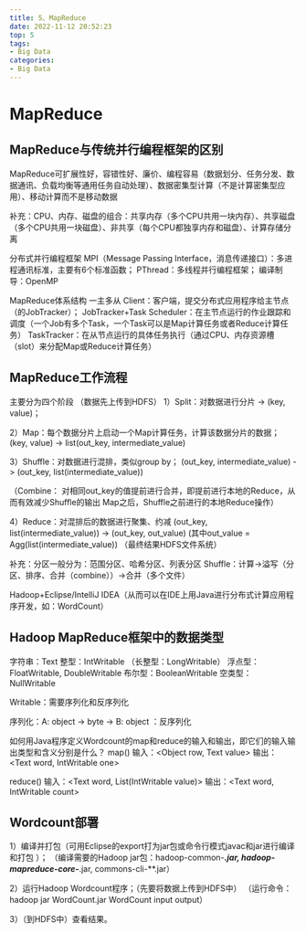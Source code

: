 ```yaml
---
title: 5、MapReduce
date: 2022-11-12 20:52:23
top: 5
tags:
- Big Data
categories:
- Big Data
---
```


# MapReduce

## MapReduce与传统并行编程框架的区别

MapReduce可扩展性好，容错性好、廉价、编程容易（数据划分、任务分发、数据通讯、负载均衡等通用任务自动处理）、数据密集型计算（不是计算密集型应用）、移动计算而不是移动数据


补充：CPU、内存、磁盘的组合：共享内存（多个CPU共用一块内存）、共享磁盘（多个CPU共用一块磁盘）、非共享（每个CPU都独享内存和磁盘）、计算存储分离

分布式并行编程框架
MPI（Message Passing Interface，消息传递接口）：多进程通讯标准，主要有6个标准函数；
PThread：多线程并行编程框架；
编译制导：OpenMP

MapReduce体系结构
一主多从
Client：客户端，提交分布式应用程序给主节点（的JobTracker）；
JobTracker+Task Scheduler：在主节点运行的作业跟踪和调度（一个Job有多个Task，一个Task可以是Map计算任务或者Reduce计算任务）
TaskTracker：在从节点运行的具体任务执行（通过CPU、内存资源槽（slot）来分配Map或Reduce计算任务）

## MapReduce工作流程

主要分为四个阶段
（数据先上传到HDFS）
1）Split：对数据进行分片 -> (key, value)；

2）Map：每个数据分片上启动一个Map计算任务，计算该数据分片的数据；
(key, value) -> list(out_key, intermediate_value)

3）Shuffle：对数据进行混排，类似group by；
(out_key, intermediate_value) -> (out_key, list(intermediate_value))

（Combine：
           对相同out_key的值提前进行合并，即提前进行本地的Reduce，从而有效减少Shuffle的输出
           Map之后，Shuffle之前进行的本地Reduce操作）

4）Reduce：对混排后的数据进行聚集、约减
(out_key, list(intermediate_value)) -> (out_key, out_value) (其中out_value = Agg(list(intermediate_value))
（最终结果HDFS文件系统）

补充：分区一般分为：范围分区、哈希分区、列表分区
Shuffle：计算->溢写（分区、排序、合并（combine））->合并（多个文件）

Hadoop+Eclipse/IntelliJ IDEA（从而可以在IDE上用Java进行分布式计算应用程序开发，如：WordCount）



## Hadoop MapReduce框架中的数据类型

字符串：Text
整型：IntWritable （长整型：LongWritable）
浮点型：FloatWritable, DoubleWritable
布尔型：BooleanWritable
空类型：NullWritable

Writable：需要序列化和反序列化

序列化：A: object -> byte -> B: object ：反序列化


如何用Java程序定义Wordcount的map和reduce的输入和输出，即它们的输入输出类型和含义分别是什么？
map()
输入：<Object row, Text value>
输出：<Text word, IntWritable one>

reduce()
输入：<Text word, List(IntWritable value)>
输出：<Text word, IntWritable count>



## Wordcount部署

1）编译并打包（可用Eclipse的export打为jar包或命令行模式javac和jar进行编译和打包 ）；
（编译需要的Hadoop jar包：hadoop-common-***.jar, hadoop-mapreduce-core-***.jar, commons-cli-**.jar）

2）运行Hadoop Wordcount程序；（先要将数据上传到HDFS中）
（运行命令：hadoop jar WordCount.jar WordCount input output）

3）（到HDFS中）查看结果。
